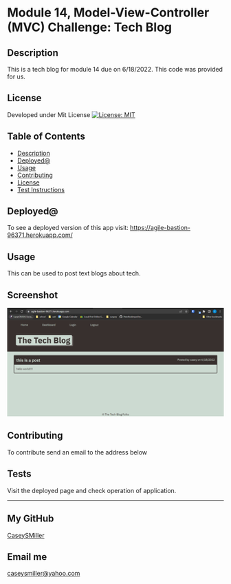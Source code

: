 # Module 14, Model-View-Controller (MVC) Challenge: Tech Blog

  ## Description
  
  This is a tech blog for module 14 due on 6/18/2022. This code was provided for us.
  
  ## License
  
  Developed under Mit License [![License: MIT](https://img.shields.io/badge/License-MIT-yellow.svg)](https://opensource.org/licenses/MIT)
  
  ## Table of Contents
  
  - [Description](#description)
  - [Deployed@](#deployed@)
  - [Usage](#usage)
  - [Contributing](#contributing)
  - [License](#license)
  - [Test Instructions](#tests)
  
  ## Deployed@

  To see a deployed version of this app visit:
  https://agile-bastion-96371.herokuapp.com/

  ## Usage
  
  This can be used to post text blogs about tech.
  
  ## Screenshot
  
  ![screenshot](./assets/screenshot.png)
  
  ## Contributing
  
  To contribute send an email to the address below
  
  ## Tests
  
  Visit the deployed page and check operation of application.
  
  ---
  
  ## My GitHub
  
  [CaseySMiller](https://github.com/CaseySMiller)
  
  ## Email me
  
  [caseysmiller@yahoo.com](mailto:caseysmiller@yahoo.com)

